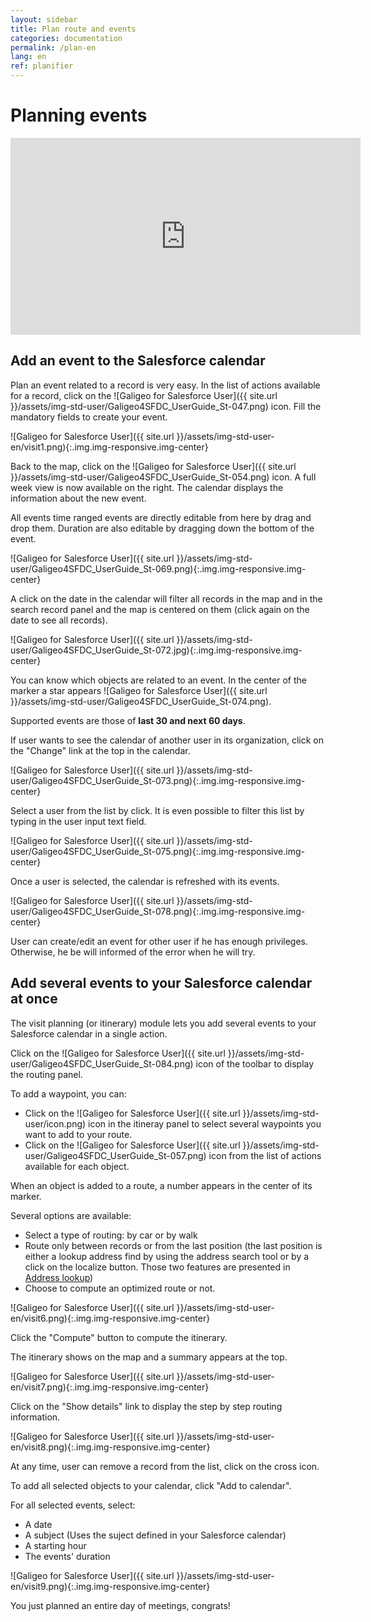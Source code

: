 ```yaml
---
layout: sidebar
title: Plan route and events
categories: documentation
permalink: /plan-en
lang: en
ref: planifier
---
```


# Planning events

<iframe style="display:block;" class="img-center" width="560" height="315" src="https://www.youtube.com/embed/lObRYU-E9CQ" frameborder="0" allowfullscreen></iframe>

## Add an event to the Salesforce calendar

Plan an event related to a record is very easy. In the list of actions available for a record,
click on the ![Galigeo for Salesforce User]({{ site.url }}/assets/img-std-user/Galigeo4SFDC_UserGuide_St-047.png) icon. Fill the mandatory fields to create your event.

![Galigeo for Salesforce User]({{ site.url }}/assets/img-std-user-en/visit1.png){:.img.img-responsive.img-center}

Back to the map, click on the ![Galigeo for Salesforce User]({{ site.url }}/assets/img-std-user/Galigeo4SFDC_UserGuide_St-054.png) icon. A full week view is now available on the right. The calendar displays the information about the new event.

All events time ranged events are directly editable from here by drag and drop them. Duration are also editable by dragging down the bottom of the event.

![Galigeo for Salesforce User]({{ site.url }}/assets/img-std-user/Galigeo4SFDC_UserGuide_St-069.png){:.img.img-responsive.img-center}

A click on the date in the calendar will filter all records in the map and in the search record panel and the map is centered on them (click again on the date to see all records).

![Galigeo for Salesforce User]({{ site.url }}/assets/img-std-user/Galigeo4SFDC_UserGuide_St-072.jpg){:.img.img-responsive.img-center}

You can know which objects are related to an event. In the center of the marker a star appears ![Galigeo for Salesforce User]({{ site.url }}/assets/img-std-user/Galigeo4SFDC_UserGuide_St-074.png).

Supported events are those of **last 30 and next 60 days**.

If user wants to see the calendar of another user in its organization, click on the "Change" link at the top in the calendar.

![Galigeo for Salesforce User]({{ site.url }}/assets/img-std-user/Galigeo4SFDC_UserGuide_St-073.png){:.img.img-responsive.img-center}

Select a user from the list by click. It is even possible to filter this list by typing in the user input text field.

![Galigeo for Salesforce User]({{ site.url }}/assets/img-std-user/Galigeo4SFDC_UserGuide_St-075.png){:.img.img-responsive.img-center}

Once a user is selected, the calendar is refreshed with its events.

![Galigeo for Salesforce User]({{ site.url }}/assets/img-std-user/Galigeo4SFDC_UserGuide_St-078.png){:.img.img-responsive.img-center}

User can create/edit an event for other user if he has enough privileges. Otherwise, he be will informed of the error when he will try.

## Add several events to your Salesforce calendar at once

The visit planning (or itinerary) module lets you add several events to your Salesforce calendar in a single action.

Click on the ![Galigeo for Salesforce User]({{ site.url }}/assets/img-std-user/Galigeo4SFDC_UserGuide_St-084.png) icon of the toolbar to display the routing panel.

To add a waypoint, you can:

- Click on the ![Galigeo for Salesforce User]({{ site.url }}/assets/img-std-user/icon.png) icon in the itineray panel to select several waypoints you want to add to your route.
- Click on the ![Galigeo for Salesforce User]({{ site.url }}/assets/img-std-user/Galigeo4SFDC_UserGuide_St-057.png) icon from the list of actions available for each object.

When an object is added to a route, a number appears in the center of its marker.

Several options are available:

- Select a type of routing: by car or by walk
- Route only between records or from the last position (the last position is either a lookup address find by using the address search tool or by a click on the localize button. Those two features are presented in [Address lookup]({{site.url}}/addresses-en))
- Choose to compute an optimized route or not.

![Galigeo for Salesforce User]({{ site.url }}/assets/img-std-user-en/visit6.png){:.img.img-responsive.img-center}

Click the "Compute" button to compute the itinerary.

The itinerary shows on the map and a summary appears at the top. 

![Galigeo for Salesforce User]({{ site.url }}/assets/img-std-user-en/visit7.png){:.img.img-responsive.img-center}

Click on the "Show details" link to display the step by step routing information.

![Galigeo for Salesforce User]({{ site.url }}/assets/img-std-user-en/visit8.png){:.img.img-responsive.img-center}

At any time, user can remove a record from the list, click on the cross icon.

To add all selected objects to your calendar, click "Add to calendar".

For all selected events, select:

- A date
- A subject (Uses the suject defined in your Salesforce calendar)
- A starting hour
- The events' duration

![Galigeo for Salesforce User]({{ site.url }}/assets/img-std-user-en/visit9.png){:.img.img-responsive.img-center}

You just planned an entire day of meetings, congrats!






